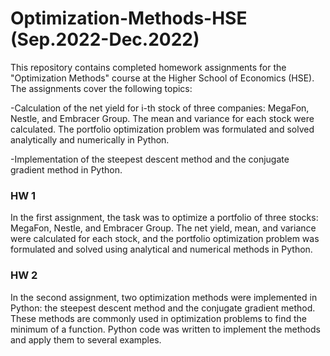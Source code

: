 # Optimization-Methods-HSE (Sep.2022-Dec.2022)
This repository contains completed homework assignments for the "Optimization Methods" course at the Higher School of Economics (HSE). The assignments cover the following topics:

-Calculation of the net yield for i-th stock of three companies: MegaFon, Nestle, and Embracer Group. The mean and variance for each stock were calculated. The portfolio optimization problem was formulated and solved analytically and numerically in Python.

-Implementation of the steepest descent method and the conjugate gradient method in Python.
### HW 1
In the first assignment, the task was to optimize a portfolio of three stocks: MegaFon, Nestle, and Embracer Group. The net yield, mean, and variance were calculated for each stock, and the portfolio optimization problem was formulated and solved using analytical and numerical methods in Python.

### HW 2
In the second assignment, two optimization methods were implemented in Python: the steepest descent method and the conjugate gradient method. These methods are commonly used in optimization problems to find the minimum of a function. Python code was written to implement the methods and apply them to several examples.
